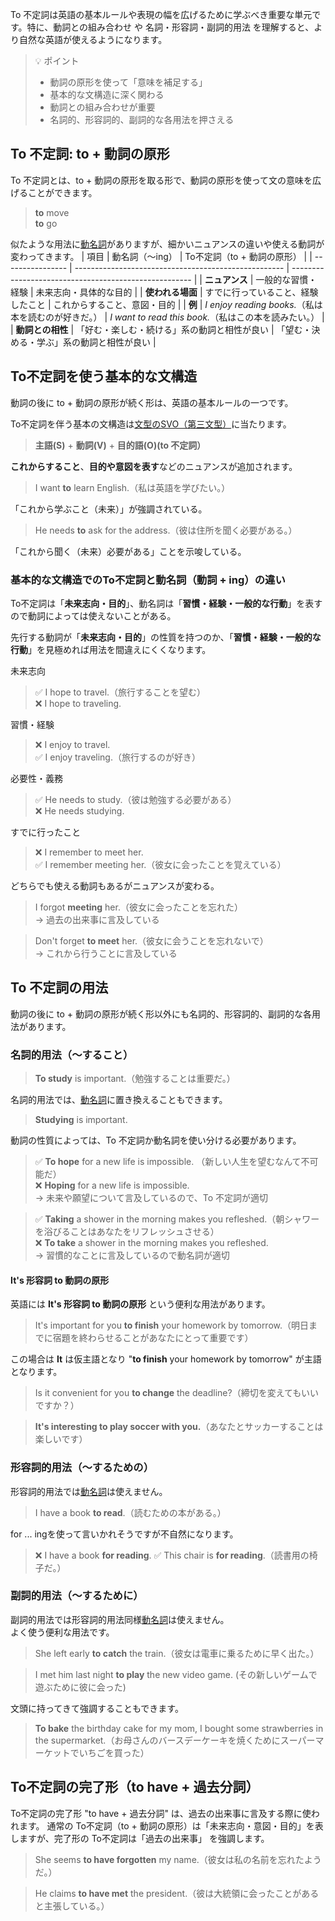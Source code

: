 To 不定詞は英語の基本ルールや表現の幅を広げるために学ぶべき重要な単元です。特に、動詞との組み合わせ や 名詞・形容詞・副詞的用法 を理解すると、より自然な英語が使えるようになります。

> 💡 ポイント
> - 動詞の原形を使って「意味を補足する」
> - 基本的な文構造に深く関わる
> - 動詞との組み合わせが重要
> - 名詞的、形容詞的、副詞的な各用法を押さえる

## To 不定詞: to + 動詞の原形
To 不定詞とは、to + 動詞の原形を取る形で、動詞の原形を使って文の意味を広げることができます。

> **to** move  
> **to** go 

似たような用法に[動名詞](/grammar/gerund)がありますが、細かいニュアンスの違いや使える動詞が変わってきます。
| 項目             | 動名詞（～ing）                                      | To不定詞（to + 動詞の原形）                           |
| ---------------- | ---------------------------------------------------- | ----------------------------------------------------- |
| **ニュアンス**   | 一般的な習慣・経験                                   | 未来志向・具体的な目的                                |
| **使われる場面** | すでに行っていること、経験したこと                   | これからすること、意図・目的                          |
| **例**           | *I enjoy reading books.*（私は本を読むのが好きだ。） | *I want to read this book.*（私はこの本を読みたい。） |
| **動詞との相性** | 「好む・楽しむ・続ける」系の動詞と相性が良い         | 「望む・決める・学ぶ」系の動詞と相性が良い            |

## To不定詞を使う基本的な文構造
動詞の後に to + 動詞の原形が続く形は、英語の基本ルールの一つです。

To不定詞を伴う基本の文構造は[文型のSVO（第三文型）](/grammar/sentence-structure)に当たります。

> **主語(S)** + **動詞(V)** + **目的語(O)(to 不定詞）**

**これからすること**、**目的や意図を表す**などのニュアンスが追加されます。

> I want **to** learn English.（私は英語を学びたい。）  

「これから学ぶこと（未来）」が強調されている。

> He needs **to** ask for the address.（彼は住所を聞く必要がある。）

「これから聞く（未来）必要がある」ことを示唆している。

### 基本的な文構造でのTo不定詞と動名詞（動詞 + ing）の違い
To不定詞は「**未来志向・目的**」、動名詞は「**習慣・経験・一般的な行動**」を表すので動詞によっては使えないことがある。

先行する動詞が「**未来志向・目的**」の性質を持つのか、「**習慣・経験・一般的な行動**」を見極めれば用法を間違えにくくなります。

未来志向
> ✅️ I hope to travel.（旅行することを望む）  
> ❌ I hope to traveling.

習慣・経験
> ❌ I enjoy to travel.  
> ✅️ I enjoy traveling.（旅行するのが好き）

必要性・義務
> ✅️ He needs to study.（彼は勉強する必要がある）  
> ❌ He needs studying.

すでに行ったこと
> ❌ I remember to meet her.  
> ✅️ I remember meeting her.（彼女に会ったことを覚えている）

どちらでも使える動詞もあるがニュアンスが変わる。
> I forgot **meeting** her.（彼女に会ったことを忘れた）  
> → 過去の出来事に言及している

> Don't forget **to meet** her.（彼女に会うことを忘れないで）  
> → これから行うことに言及している

## To 不定詞の用法
動詞の後に to + 動詞の原形が続く形以外にも名詞的、形容詞的、副詞的な各用法があります。

### 名詞的用法（～すること）
> **To study** is important.（勉強することは重要だ。）  

名詞的用法では、[動名詞](/grammar/gerund)に置き換えることもできます。
> **Studying** is important.

動詞の性質によっては、To 不定詞か動名詞を使い分ける必要があります。
> ✅️ **To hope** for a new life is impossible. （新しい人生を望むなんて不可能だ）  
> ❌️ **Hoping** for a new life is impossible.  
> → 未来や願望について言及しているので、To 不定詞が適切

> ✅️ **Taking** a shower in the morning makes you refleshed.（朝シャワーを浴びることはあなたをリフレッシュさせる）  
> ❌️ **To take** a shower in the morning makes you refleshed.  
> → 習慣的なことに言及しているので動名詞が適切

#### It's 形容詞 to 動詞の原形

英語には **It's 形容詞 to 動詞の原形** という便利な用法があります。

> It's important for you **to finish** your homework by tomorrow.（明日までに宿題を終わらせることがあなたにとって重要です）

この場合は **It** は仮主語となり "**to finish** your homework by tomorrow" が主語となります。

> Is it convenient for you **to change** the deadline?（締切を変えてもいいですか？）

> **It's interesting to play soccer with you.**（あなたとサッカーすることは楽しいです）


### 形容詞的用法（～するための）
形容詞的用法では[動名詞](/grammar/gerund)は使えません。
> I have a book **to read**.（読むための本がある。） 

for ... ingを使って言いかれそうですが不自然になります。
> ❌️ I have a book **for reading**.
> ✅️ This chair is **for reading**.（読書用の椅子だ。）  

### 副詞的用法（～するために）
副詞的用法では形容詞的用法同様[動名詞](/grammar/gerund)は使えません。  
よく使う便利な用法です。

> She left early **to catch** the train.（彼女は電車に乗るために早く出た。）

> I met him last night **to play** the new video game. (その新しいゲームで遊ぶために彼に会った)

文頭に持ってきて強調することもできます。
> **To bake** the birthday cake for my mom, I bought some strawberries in the supermarket.（お母さんのバースデーケーキを焼くためにスーパーマーケットでいちごを買った）

## To不定詞の完了形（to have + 過去分詞）
To不定詞の完了形 "to have + 過去分詞" は、過去の出来事に言及する際に使われます。 通常の To不定詞（to + 動詞の原形）は「未来志向・意図・目的」を表しますが、完了形の To不定詞は「過去の出来事」 を強調します。

> She seems **to have forgotten** my name.（彼女は私の名前を忘れたようだ。）

> He claims **to have met** the president.（彼は大統領に会ったことがあると主張している。）
